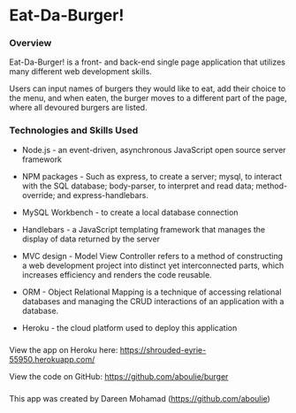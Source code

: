 # Eat-Da-Burger!

### Overview

Eat-Da-Burger! is a front- and back-end single page application that utilizes many different web development skills. 

Users can input names of burgers they would like to eat, add their choice to the menu, and when eaten, the burger moves to a different part of the page, where all devoured burgers are listed.


### Technologies and Skills Used

* Node.js - an event-driven, asynchronous JavaScript open source server framework

* NPM packages - Such as express, to create a server; mysql, to interact with the SQL database; body-parser, to interpret and read data; method-override; and express-handlebars.

* MySQL Workbench - to create a local database connection

* Handlebars - a JavaScript templating framework that manages the display of data returned by the server

* MVC design - Model View Controller refers to a method of constructing a web development project into distinct yet interconnected parts, which increases efficiency and renders the code reusable.

* ORM - Object Relational Mapping is a technique of accessing relational databases and managing the CRUD interactions of an application with a database.

* Heroku - the cloud platform used to deploy this application

###
View the app on Heroku here: https://shrouded-eyrie-55950.herokuapp.com/

View the code on GitHub: https://github.com/aboulie/burger

###
This app was created by Dareen Mohamad (https://github.com/aboulie)
